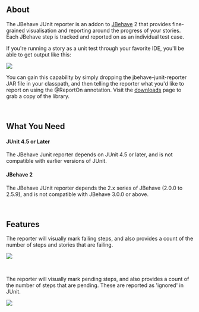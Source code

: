 ## About

The JBehave JUnit reporter is an addon to [JBehave](http://jbehave.org) 2 that provides fine-grained visualisation and reporting around the progress of your stories. Each JBehave step is tracked and reported on as an individual test case. 

If you're running a story as a unit test through your favorite IDE, you'll be able to get output like this:

<img src="http://www.moralesce.com/wp-content/uploads/2012/06/jbehave-scenario-reporter.png"></img>

You can gain this capability by simply dropping the jbehave-junit-reporter JAR file in your classpath, and then telling the reporter what you'd like to report on using the @ReportOn annotation. Visit the [downloads](https://github.com/BrandonJohnGrenier/jbehave-junit-reporter/downloads) page to grab a copy of the library.

<br/>

## What You Need

#### JUnit 4.5 or Later
The JBehave Junit reporter depends on JUnit 4.5 or later, and is not compatible with earlier versions of JUnit.

#### JBehave 2
The JBehave JUnit reporter depends the 2.x series of JBehave (2.0.0 to 2.5.9), and is not compatible with JBehave 3.0.0 or above.

<br/>

## Features

The reporter will visually mark failing steps, and also provides a count of the number of steps and stories that are failing.

<img src="http://www.moralesce.com/wp-content/uploads/2012/06/jbehave-failing-steps.png"></img>

<br/>

The reporter will visually mark pending steps, and also provides a count of the number of steps that are pending. These are reported as 'ignored' in JUnit.

<img src="http://www.moralesce.com/wp-content/uploads/2012/06/jbehave-pending-steps.png"></img>